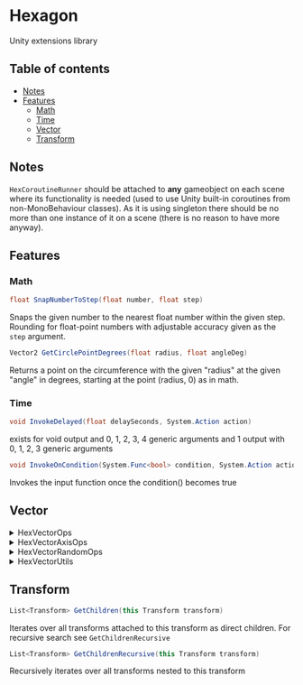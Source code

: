 # Hexagon

Unity extensions library

## Table of contents

- [Notes](#Notes)
- [Features](#Features)
    * [Math](#Math)
    * [Time](#Time)
    * [Vector](#Vector)
    * [Transform](#Transform)

## Notes

```HexCoroutineRunner``` should be attached to **any** gameobject on each scene where its functionality is needed (used to use Unity built-in coroutines from non-MonoBehaviour classes). As it is using singleton there should be no more than one instance of it on a scene (there is no reason to have more anyway).

## Features

### Math

```csharp 
float SnapNumberToStep(float number, float step)
```
Snaps the given number to the nearest float number within the given step. Rounding for float-point numbers with adjustable accuracy given as the ```step``` argument.

```csharp
Vector2 GetCirclePointDegrees(float radius, float angleDeg)
```
Returns a point on the circumference with the given "radius" at the given "angle" in degrees, starting at the point (radius, 0) as in math.

### Time

```csharp
void InvokeDelayed(float delaySeconds, System.Action action)
```
exists for void output and 0, 1, 2, 3, 4 generic arguments and 1 output with 0, 1, 2, 3 generic arguments

```csharp
void InvokeOnCondition(System.Func<bool> condition, System.Action action)
```
Invokes the input function once the condition() becomes true

## Vector

<details>
<summary>HexVectorOps</summary>

### Overview
These functions perform element-wise arithmetic operations on vectors - multiplication, division, and taking absolute values. They work on `Vector3`, `Vector3Int`, `Vector2`, and `Vector2Int` types.

### Multiply (Element-wise)
```csharp
Vector3 Multiply(this Vector3 a, Vector3 b);
Vector3Int Multiply(this Vector3Int a, Vector3Int b);
Vector2 Multiply(this Vector2 a, Vector2 b);
Vector2Int Multiply(this Vector2Int a, Vector2Int b);
```
Multiplies each component of the first vector by the corresponding component of the second vector, returning a new vector with the result.

### Divide (Element-wise)
```csharp
Vector3 Divide(this Vector3 a, Vector3 b);
Vector3Int Divide(this Vector3Int a, Vector3Int b);
Vector2 Divide(this Vector2 a, Vector2 b);
Vector2Int Divide(this Vector2Int a, Vector2Int b);
```
Divides each component of the first vector by the corresponding component of the second vector, returning a new vector with the result.  
> **Remarks:** Watch out for division by zero in any vector component. Always check the second vector before dividing.

### Abs (Per component)
```csharp
Vector3 Abs(this Vector3 vector);
Vector3Int Abs(this Vector3Int vector);
Vector2 Abs(this Vector2 vector);
Vector2Int Abs(this Vector2Int vector);
```
Returns a new vector where each component is the absolute value of the corresponding component in the original vector.

</details>

<details>
<summary>HexVectorAxisOps</summary>

### Overview
These functions allow inline manipulation of individual components of vectors. They provide a way to set values for individual axes (X, Y, Z).

### Set Axis Value
```csharp
void SetX(this ref Vector3 vector, float x);
void SetY(this ref Vector3 vector, float y);
void SetZ(this ref Vector3 vector, float z);
void SetX(this ref Vector3Int vector, int x);
void SetY(this ref Vector3Int vector, int y);
void SetZ(this ref Vector3Int vector, int z);
void SetX(this ref Vector2 vector, float x);
void SetY(this ref Vector2 vector, float y);
void SetX(this ref Vector2Int vector, int x);
void SetY(this ref Vector2Int vector, int y);
```
Directly modify a specific component (X, Y, or Z) of the given vector.

### With Axis Value
```csharp
Vector3 WithX(this Vector3 vector, float x);
Vector3 WithY(this Vector3 vector, float y);
Vector3 WithZ(this Vector3 vector, float z);
Vector3Int WithX(this Vector3Int vector, int x);
Vector3Int WithY(this Vector3Int vector, int y);
Vector3Int WithZ(this Vector3Int vector, int z);
Vector2 WithX(this Vector2 vector, float x);
Vector2 WithY(this Vector2 vector, float y);
Vector2Int WithX(this Vector2Int vector, int x);
Vector2Int WithY(this Vector2Int vector, int y);
```
Create a new vector where the specified component is replaced with the given value, keeping the original vector object unchanged.

### Null Z
```csharp
Vector3 NullZ(this Vector3 vector);
```
A shortcut for ```WithZ(0)```

</details>

<details>
<summary>HexVectorRandomOps</summary>

### Random Vectors
```csharp
Vector3 Random3D();
Vector2 Random2D();
```
Generates a random vector where each component is a random float value between -1 and 1.

</details>

<details>
<summary>HexVectorUtils</summary>

### Conversion
```csharp
Color VectorToColor(this Vector3 vector, float a = 1.0f);
Vector3 ColorToVector(this Color color);
Vector2 ConvertTo2D(this Vector3 vector3);
Vector2 ConvertTo2D(this Vector2Int vector2Int);
Vector3 ConvertTo3D(this Vector2 vector2);
Vector3 ConvertTo3D(this Vector3Int vector3Int);
```
- `VectorToColor`: Converts a `Vector3` to a `Color`, mapping the vector's components to RGB channels, and optionally setting the alpha channel.
- `ColorToVector`: Converts a `Color` back to a `Vector3`, using the RGB values.

### Distance Calculation
```csharp
float SqrDistance(this Vector2 a, Vector2 b);
float SqrDistance(this Vector2Int a, Vector2Int b);
float SqrDistance(this Vector3 a, Vector3 b);
float SqrDistanceXY(this Vector3 a, Vector3 b);
```
Calculates the squared distance between two vectors. `SqrDistanceXY` calculates squared distance on XY plane.

### Comparison
```csharp
bool NearlyEquals(this Vector3 a, Vector3 b, double inaccuracy = 1.0E-7);
bool NearlyEquals(this Vector2 a, Vector2 b, double inaccuracy = 1.0E-7);
```
Checks if two vectors are nearly equal, allowing for a small tolerance (inaccuracy) to account for floating-point precision errors.

### Rotation
```csharp
Vector2 Rotate(this Vector2 vector, float degrees)
```
Rotates the given Vector2 by the given degree and returns the result without changing original vector.

</details>

## Transform

```csharp
List<Transform> GetChildren(this Transform transform)
```
Iterates over all transforms attached to this transform as direct children. For recursive search see ```GetChildrenRecursive```

```csharp
List<Transform> GetChildrenRecursive(this Transform transform)
```
Recursively iterates over all transforms nested to this transform